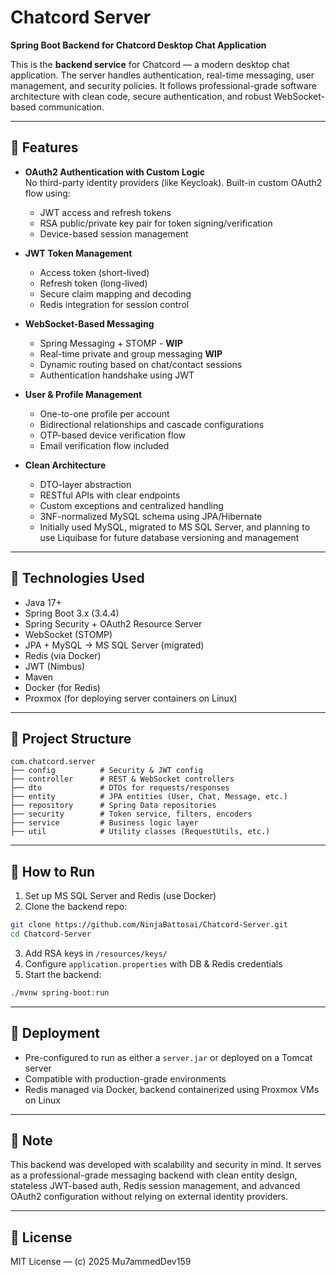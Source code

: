 # Chatcord Server

**Spring Boot Backend for Chatcord Desktop Chat Application**

This is the **backend service** for Chatcord — a modern desktop chat application. The server handles authentication, real-time messaging, user management, and security policies. It follows professional-grade software architecture with clean code, secure authentication, and robust WebSocket-based communication.

---

## 🚀 Features

- **OAuth2 Authentication with Custom Logic**  
  No third-party identity providers (like Keycloak). Built-in custom OAuth2 flow using:
  - JWT access and refresh tokens  
  - RSA public/private key pair for token signing/verification  
  - Device-based session management

- **JWT Token Management**
  - Access token (short-lived)  
  - Refresh token (long-lived)  
  - Secure claim mapping and decoding  
  - Redis integration for session control

- **WebSocket-Based Messaging**
  - Spring Messaging + STOMP - **WIP**
  - Real-time private and group messaging **WIP**
  - Dynamic routing based on chat/contact sessions  
  - Authentication handshake using JWT

- **User & Profile Management**
  - One-to-one profile per account
  - Bidirectional relationships and cascade configurations  
  - OTP-based device verification flow  
  - Email verification flow included

- **Clean Architecture**
  - DTO-layer abstraction  
  - RESTful APIs with clear endpoints  
  - Custom exceptions and centralized handling  
  - 3NF-normalized MySQL schema using JPA/Hibernate  
  - Initially used MySQL, migrated to MS SQL Server, and planning to use Liquibase for future database versioning and management

---

## 🧰 Technologies Used

- Java 17+  
- Spring Boot 3.x (3.4.4)  
- Spring Security + OAuth2 Resource Server  
- WebSocket (STOMP)  
- JPA + MySQL → MS SQL Server (migrated)  
- Redis (via Docker)  
- JWT (Nimbus)  
- Maven  
- Docker (for Redis)  
- Proxmox (for deploying server containers on Linux)

---

## 🧱 Project Structure

```
com.chatcord.server
├── config          # Security & JWT config
├── controller      # REST & WebSocket controllers
├── dto             # DTOs for requests/responses
├── entity          # JPA entities (User, Chat, Message, etc.)
├── repository      # Spring Data repositories
├── security        # Token service, filters, encoders
├── service         # Business logic layer
├── util            # Utility classes (RequestUtils, etc.)
```

---

## 📄 How to Run

1. Set up MS SQL Server and Redis (use Docker)  
2. Clone the backend repo:
```bash
git clone https://github.com/NinjaBattosai/Chatcord-Server.git
cd Chatcord-Server
```
3. Add RSA keys in `/resources/keys/`  
4. Configure `application.properties` with DB & Redis credentials  
5. Start the backend:
```bash
./mvnw spring-boot:run
```

---

## 🧳 Deployment

- Pre-configured to run as either a `server.jar` or deployed on a Tomcat server  
- Compatible with production-grade environments  
- Redis managed via Docker, backend containerized using Proxmox VMs on Linux

---

## 📌 Note

This backend was developed with scalability and security in mind. It serves as a professional-grade messaging backend with clean entity design, stateless JWT-based auth, Redis session management, and advanced OAuth2 configuration without relying on external identity providers.

---

## 📄 License

MIT License — (c) 2025 Mu7ammedDev159
